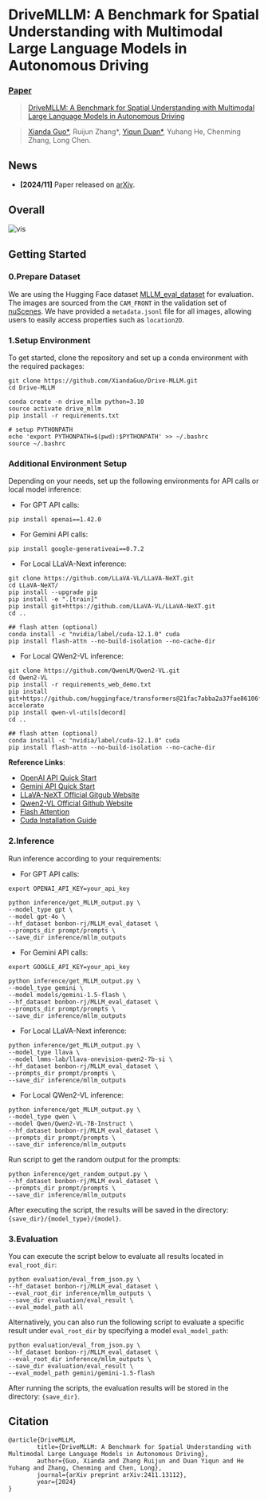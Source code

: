 # DriveMLLM: A Benchmark for Spatial Understanding with Multimodal Large Language Models in Autonomous Driving

### [Paper](https://arxiv.org/abs/2411.13112)

> [DriveMLLM: A Benchmark for Spatial Understanding with Multimodal Large Language Models in Autonomous Driving](https://arxiv.org/abs/2411.13112)

> [Xianda Guo*](https://scholar.google.com/citations?user=jPvOqgYAAAAJ), Ruijun Zhang*, [Yiqun Duan*](https://scholar.google.com.hk/citations?user=NmwjI0AAAAAJ&hl=zh-CN), Yuhang He, Chenming Zhang, Long Chen.

## News 
- **[2024/11]** Paper released on [arXiv](https://arxiv.org/abs/2411.13112).


## Overall

![vis]()


## Getting Started

### 0.Prepare Dataset

We are using the Hugging Face dataset [MLLM_eval_dataset](https://huggingface.co/datasets/bonbon-rj/MLLM_eval_dataset) for evaluation. The images are sourced from the `CAM_FRONT` in the validation set of [nuScenes](https://www.nuscenes.org/). We have provided a `metadata.jsonl` file for all images, allowing users to easily access properties such as `location2D`.


### 1.Setup Environment

To get started, clone the repository and set up a conda environment with the required packages:

```shell
git clone https://github.com/XiandaGuo/Drive-MLLM.git
cd Drive-MLLM

conda create -n drive_mllm python=3.10
source activate drive_mllm
pip install -r requirements.txt

# setup PYTHONPATH
echo 'export PYTHONPATH=$(pwd):$PYTHONPATH' >> ~/.bashrc
source ~/.bashrc
```

### Additional Environment Setup
Depending on your needs, set up the following environments for API calls or local model inference:
- For GPT API calls:

```shell
pip install openai==1.42.0
```

- For Gemini API calls:
```shell
pip install google-generativeai==0.7.2
```

- For Local LLaVA-Next inference:

```shell
git clone https://github.com/LLaVA-VL/LLaVA-NeXT.git
cd LLaVA-NeXT/
pip install --upgrade pip  
pip install -e ".[train]" 
pip install git+https://github.com/LLaVA-VL/LLaVA-NeXT.git 
cd ..

## flash atten (optional)
conda install -c "nvidia/label/cuda-12.1.0" cuda
pip install flash-attn --no-build-isolation --no-cache-dir
```

- For Local QWen2-VL inference:

```shell
git clone https://github.com/QwenLM/Qwen2-VL.git
cd Qwen2-VL
pip install -r requirements_web_demo.txt
pip install git+https://github.com/huggingface/transformers@21fac7abba2a37fae86106f87fcf9974fd1e3830 accelerate
pip install qwen-vl-utils[decord]
cd ..

## flash atten (optional)
conda install -c "nvidia/label/cuda-12.1.0" cuda
pip install flash-attn --no-build-isolation --no-cache-dir
```


**Reference Links**:

- [OpenAI API Quick Start](https://platform.openai.com/docs/quickstart?language-preference=python)
- [Gemini API Quick Start](https://ai.google.dev/gemini-api/docs/quickstart?lang=python)
- [LLaVA-NeXT Official Gitgub Website](https://github.com/LLaVA-VL/LLaVA-NeXT)
- [Qwen2-VL Official Github Website](https://github.com/QwenLM/Qwen2-VL)
- [Flash Attention](https://github.com/Dao-AILab/flash-attention)
- [Cuda Installation Guide](https://docs.nvidia.com/cuda/cuda-installation-guide-linux/index.html#installing-previous-cuda-releases)



### 2.Inference

Run inference according to your requirements:
- For GPT API calls:

```shell
export OPENAI_API_KEY=your_api_key

python inference/get_MLLM_output.py \
--model_type gpt \
--model gpt-4o \
--hf_dataset bonbon-rj/MLLM_eval_dataset \
--prompts_dir prompt/prompts \
--save_dir inference/mllm_outputs
```

- For Gemini API calls:

```shell
export GOOGLE_API_KEY=your_api_key

python inference/get_MLLM_output.py \
--model_type gemini \
--model models/gemini-1.5-flash \
--hf_dataset bonbon-rj/MLLM_eval_dataset \
--prompts_dir prompt/prompts \
--save_dir inference/mllm_outputs
```

- For Local LLaVA-Next inference:
```shell
python inference/get_MLLM_output.py \
--model_type llava \
--model lmms-lab/llava-onevision-qwen2-7b-si \
--hf_dataset bonbon-rj/MLLM_eval_dataset \
--prompts_dir prompt/prompts \
--save_dir inference/mllm_outputs
```

- For Local QWen2-VL inference:
```shell
python inference/get_MLLM_output.py \
--model_type qwen \
--model Qwen/Qwen2-VL-7B-Instruct \
--hf_dataset bonbon-rj/MLLM_eval_dataset \
--prompts_dir prompt/prompts \
--save_dir inference/mllm_outputs
```



Run script to get the random output for the prompts:

```shell
python inference/get_random_output.py \
--hf_dataset bonbon-rj/MLLM_eval_dataset \
--prompts_dir prompt/prompts \
--save_dir inference/mllm_outputs
```



After executing the script, the results will be saved in the directory: `{save_dir}/{model_type}/{model}`.



### 3.Evaluation

You can execute the script below to evaluate all results located in `eval_root_dir`:

```shell
python evaluation/eval_from_json.py \
--hf_dataset bonbon-rj/MLLM_eval_dataset \
--eval_root_dir inference/mllm_outputs \
--save_dir evaluation/eval_result \
--eval_model_path all 
```

Alternatively, you can also run the following script to evaluate a specific result under `eval_root_dir` by specifying a model `eval_model_path`:

```shell
python evaluation/eval_from_json.py \
--hf_dataset bonbon-rj/MLLM_eval_dataset \
--eval_root_dir inference/mllm_outputs \
--save_dir evaluation/eval_result \
--eval_model_path gemini/gemini-1.5-flash
```

After running the scripts, the evaluation results will be stored in the directory: `{save_dir}`.
## Citation
```
@article{DriveMLLM,
        title={DriveMLLM: A Benchmark for Spatial Understanding with Multimodal Large Language Models in Autonomous Driving},
        author={Guo, Xianda and Zhang Ruijun and Duan Yiqun and He Yuhang and Zhang, Chenming and Chen, Long},
        journal={arXiv preprint arXiv:2411.13112},
        year={2024}
}
```
